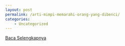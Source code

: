 ```yaml
---
layout: post
permalink: /arti-mimpi-memarahi-orang-yang-dibenci/
categories:
    - Uncategorized
---
```


[Baca Selengkapnya](/06)